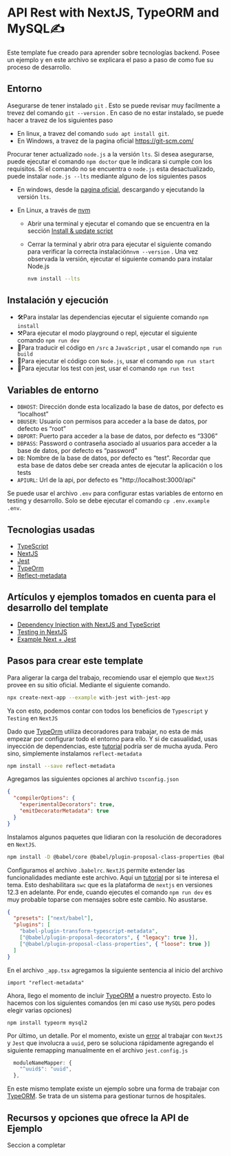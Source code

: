 # API Rest with NextJS, TypeORM and MySQL:writing_hand:

Este template fue creado para aprender sobre tecnologías backend. Posee un ejemplo y en este archivo se explicara el paso a paso de como fue su proceso de desarrollo.

## Entorno

Asegurarse de tener instalado `git` . Esto se puede revisar muy facilmente a trevez del comando `git --version` . En caso de no estar instalado, se puede hacer a travez de los siguientes paso

- En linux, a travez del comando `sudo apt install git`.
- En Windows, a travez de la pagina oficial https://git-scm.com/

Procurar tener actualizado `node.js` a la versión `lts`. Si desea asegurarse, puede ejecutar el comando `npm doctor` que le indicara si cumple con los requisitos. Si el comando no se encuentra o `node.js` esta desactualizado, puede instalar `node.js --lts` mediante alguno de los siguientes pasos

- En windows, desde la [pagina oficial](https://nodejs.org/en/), descargando y ejecutando la versión `lts`.

- En Linux, a través de [nvm](https://github.com/nvm-sh/nvm)

  - Abrir una terminal y ejecutar el comando que se encuentra en la sección [Install & update script](https://github.com/nvm-sh/nvm#install--update-script)

  - Cerrar la terminal y abrir otra para ejecutar el siguiente comando para verificar la correcta instalación`nvm --version` . Una vez observada la versión, ejecutar el siguiente comando para instalar Node.js

    ```bash
    nvm install --lts
    ```

## Instalación y ejecución

- 🛠Para instalar las dependencias ejecutar el siguiente comando `npm install`
- ⚒Para ejecutar el modo playground o repl, ejecutar el siguiente comando `npm run dev`
- 🔧Para traducir el código en `/src` a `JavaScript` , usar el comando `npm run build`
- 🔑Para ejecutar el código con `Node.js`, usar el comando `npm run start`
- 🧪Para ejecutar los test con jest, usar el comando `npm run test`

## Variables de entorno

- `DBHOST`: Dirección donde esta localizado la base de datos, por defecto es “localhost”
- `DBUSER`: Usuario con permisos para acceder a la base de datos, por defecto es “root”
- `DBPORT`: Puerto para acceder a la base de datos, por defecto es “3306”
- `DBPASS`: Password o contraseña asociado al usuarios para acceder a la base de datos, por defecto es “password”
- `DB`: Nombre de la base de datos, por defecto es “test”. Recordar que esta base de datos debe ser creada antes de ejecutar la aplicación o los tests
- `APIURL`: Url de la api, por defecto es "http://localhost:3000/api"

Se puede usar el archivo `.env` para configurar estas variables de entorno en testing y desarrollo. Solo se debe ejecutar el comando `cp .env.example .env`.

## Tecnologias usadas

- [TypeScript](https://www.typescriptlang.org/)
- [NextJS](https://nextjs.org/)
- [Jest](https://jestjs.io/)
- [TypeOrm](https://typeorm.io/)
- [Reflect-metadata](https://www.npmjs.com/package/reflect-metadata)

## Artículos y ejemplos tomados en cuenta para el desarrollo del template

- [Dependency Injection with NextJS and TypeScript](https://himynameistim.com/blog/dependency-injection-with-nextjs-and-typescript)
- [Testing in NextJS](https://nextjs.org/docs/testing)
- [Example Next + Jest](https://github.com/vercel/next.js/tree/canary/examples/with-jest)

## Pasos para crear este template

Para aligerar la carga del trabajo, recomiendo usar el ejemplo que `NextJS` provee en su sitio oficial. Mediante el siguiente comando.

```bash
npx create-next-app --example with-jest with-jest-app
```

Ya con esto, podemos contar con todos los beneficios de `Typescript` y `Testing` en `NextJS`

Dado que [TypeOrm](https://typeorm.io/) utiliza decoradores para trabajar, no esta de más empezar por configurar todo el entorno para ello. Y si de casualidad, usas inyección de dependencias, este [tutorial](https://himynameistim.com/blog/dependency-injection-with-nextjs-and-typescript) podría ser de mucha ayuda. Pero sino, simplemente instalamos `reflect-metadata`

```bash
npm install --save reflect-metadata
```

Agregamos las siguientes opciones al archivo `tsconfig.json`

```json
{
  "compilerOptions": {
    "experimentalDecorators": true,
    "emitDecoratorMetadata": true
  }
}
```

Instalamos algunos paquetes que lidiaran con la resolución de decoradores en `NextJS`.

```bash
npm install -D @babel/core @babel/plugin-proposal-class-properties @babel/plugin-proposal-decorators babel-plugin-transform-typescript-metadata
```

Configuramos el archivo `.babelrc`. `NextJS` permite extender las funcionalidades mediante este archivo. Aquí un [tutorial](https://nextjs.org/docs/advanced-features/customizing-babel-config) por si te interesa el tema. Esto deshabilitara `swc` que es la plataforma de `nextjs` en versiones 12.3 en adelante. Por ende, cuando ejecutes el comando `npm run dev` es muy probable toparse con mensajes sobre este cambio. No asustarse.

```json
{
  "presets": ["next/babel"],
  "plugins": [
    "babel-plugin-transform-typescript-metadata",
    ["@babel/plugin-proposal-decorators", { "legacy": true }],
    ["@babel/plugin-proposal-class-properties", { "loose": true }]
  ]
}
```

En el archivo `_app.tsx` agregamos la siguiente sentencia al inicio del archivo

```
import "reflect-metadata"
```

Ahora, llego el momento de incluir [TypeORM](https://typeorm.io/) a nuestro proyecto. Esto lo hacemos con los siguientes comandos (en mi caso use `MySQL` pero podes elegir varias opciones)

```
npm install typeorm mysql2
```

Por último, un detalle. Por el momento, existe un [error](https://github.com/uuidjs/uuid/issues/451) al trabajar con `NextJS` y `Jest` que involucra a `uuid`, pero se soluciona rápidamente agregando el siguiente remapping manualmente en el archivo `jest.config.js`

```js
  moduleNameMapper: {
    "^uuid$": "uuid",
  },
```

En este mismo template existe un ejemplo sobre una forma de trabajar con [TypeORM](https://typeorm.io/). Se trata de un sistema para gestionar turnos de hospitales.

## Recursos y opciones que ofrece la API de Ejemplo

Seccion a completar
